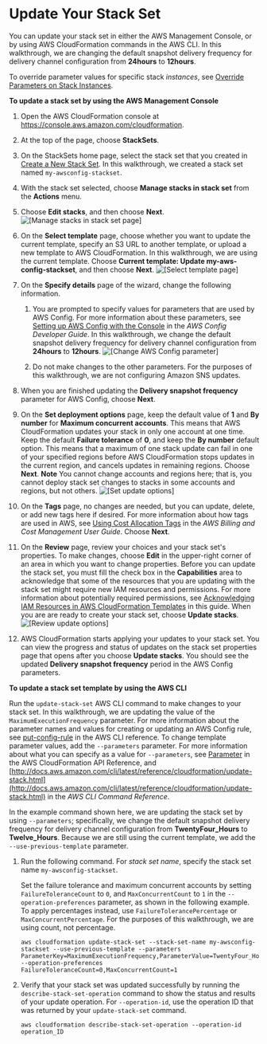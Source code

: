 # Update Your Stack Set<a name="stacksets-update"></a>

You can update your stack set in either the AWS Management Console, or by using AWS CloudFormation commands in the AWS CLI\. In this walkthrough, we are changing the default snapshot delivery frequency for delivery channel configuration from **24hours** to **12hours**\.

To override parameter values for specific stack *instances*, see [Override Parameters on Stack Instances](stackinstances-override.md)\.

**To update a stack set by using the AWS Management Console**

1. Open the AWS CloudFormation console at [https://console\.aws\.amazon\.com/cloudformation](https://console.aws.amazon.com/cloudformation/)\.

1. At the top of the page, choose **StackSets**\.

1. On the StackSets home page, select the stack set that you created in [Create a New Stack Set](stacksets-getting-started-create.md)\. In this walkthrough, we created a stack set named `my-awsconfig-stackset`\.

1. With the stack set selected, choose **Manage stacks in stack set** from the **Actions** menu\.

1. Choose **Edit stacks**, and then choose **Next**\.
![\[Manage stacks in stack set page\]](http://docs.aws.amazon.com/AWSCloudFormation/latest/UserGuide/images/stackset_edit_stacks.png)

1. On the **Select template** page, choose whether you want to update the current template, specify an S3 URL to another template, or upload a new template to AWS CloudFormation\. In this walkthrough, we are using the current template\. Choose **Current template: Update my\-aws\-config\-stackset**, and then choose **Next**\.
![\[Select template page\]](http://docs.aws.amazon.com/AWSCloudFormation/latest/UserGuide/images/stackset_current_template.png)

1. On the **Specify details** page of the wizard, change the following information\.

   1. You are prompted to specify values for parameters that are used by AWS Config\. For more information about these parameters, see [Setting up AWS Config with the Console](http://docs.aws.amazon.com/config/latest/developerguide/gs-console.html) in the *AWS Config Developer Guide*\. In this walkthrough, we change the default snapshot delivery frequency for delivery channel configuration from **24hours** to **12hours**\.
![\[Change AWS Config parameter\]](http://docs.aws.amazon.com/AWSCloudFormation/latest/UserGuide/images/stackset_parameter_change.png)

   1. Do not make changes to the other parameters\. For the purposes of this walkthrough, we are not configuring Amazon SNS updates\.

1. When you are finished updating the **Delivery snapshot frequency** parameter for AWS Config, choose **Next**\.

1. On the **Set deployment options** page, keep the default value of **1** and **By number** for **Maximum concurrent accounts**\. This means that AWS CloudFormation updates your stack in only one account at one time\. Keep the default **Failure tolerance** of **0**, and keep the **By number** default option\. This means that a maximum of one stack update can fail in one of your specified regions before AWS CloudFormation stops updates in the current region, and cancels updates in remaining regions\. Choose **Next**\.
**Note**
You cannot change accounts and regions here; that is, you cannot deploy stack set changes to stacks in some accounts and regions, but not others\.
![\[Set update options\]](http://docs.aws.amazon.com/AWSCloudFormation/latest/UserGuide/images/stackset_update_dep_options.png)

1. On the **Tags** page, no changes are needed, but you can update, delete, or add new tags here if desired\. For more information about how tags are used in AWS, see [Using Cost Allocation Tags](http://docs.aws.amazon.com/awsaccountbilling/latest/aboutv2/cost-alloc-tags.html) in the *AWS Billing and Cost Management User Guide*\. Choose **Next**\.

1. On the **Review** page, review your choices and your stack set's properties\. To make changes, choose **Edit** in the upper\-right corner of an area in which you want to change properties\. Before you can update the stack set, you must fill the check box in the **Capabilities** area to acknowledge that some of the resources that you are updating with the stack set might require new IAM resources and permissions\. For more information about potentially required permissions, see [Acknowledging IAM Resources in AWS CloudFormation Templates](http://docs.aws.amazon.com/AWSCloudFormation/latest/UserGuide/using-iam-template.html#using-iam-capabilities) in this guide\. When you are are ready to create your stack set, choose **Update stacks**\.
![\[Review update options\]](http://docs.aws.amazon.com/AWSCloudFormation/latest/UserGuide/images/stackset_review_updates.png)

1. AWS CloudFormation starts applying your updates to your stack set\. You can view the progress and status of updates on the stack set properties page that opens after you choose **Update stacks**\. You should see the updated **Delivery snapshot frequency** period in the AWS Config parameters\.

**To update a stack set template by using the AWS CLI**

Run the `update-stack-set` AWS CLI command to make changes to your stack set\. In this walkthrough, we are updating the value of the `MaximumExecutionFrequency` parameter\. For more information about the parameter names and values for creating or updating an AWS Config rule, see [put\-config\-rule](http://docs.aws.amazon.com/cli/latest/reference/configservice/put-config-rule.html) in the AWS CLI reference\. To change template parameter values, add the `--parameters` parameter\. For more information about what you can specify as a value for `--parameters`, see [Parameter](http://docs.aws.amazon.com/AWSCloudFormation/latest/APIReference/API_Parameter.html) in the AWS CloudFormation API Reference, and [http://docs.aws.amazon.com/cli/latest/reference/cloudformation/update-stack.html](http://docs.aws.amazon.com/cli/latest/reference/cloudformation/update-stack.html) in the *AWS CLI Command Reference*\.

In the example command shown here, we are updating the stack set by using `--parameters`; specifically, we change the default snapshot delivery frequency for delivery channel configuration from **TwentyFour\_Hours** to **Twelve\_Hours**\. Because we are still using the current template, we add the `--use-previous-template` parameter\.

1. Run the following command\. For *stack set name*, specify the stack set name `my-awsconfig-stackset`\.

   Set the failure tolerance and maximum concurrent accounts by setting `FailureToleranceCount` to `0`, and `MaxConcurrentCount` to `1` in the `--operation-preferences` parameter, as shown in the following example\. To apply percentages instead, use `FailureTolerancePercentage` or `MaxConcurrentPercentage`\. For the purposes of this walkthrough, we are using count, not percentage\.

   ```
   aws cloudformation update-stack-set --stack-set-name my-awsconfig-stackset --use-previous-template --parameters ParameterKey=MaximumExecutionFrequency,ParameterValue=TwentyFour_Hours\\,Twelve_Hours --operation-preferences FailureToleranceCount=0,MaxConcurrentCount=1
   ```

1. Verify that your stack set was updated successfully by running the `describe-stack-set-operation` command to show the status and results of your update operation\. For `--operation-id`, use the operation ID that was returned by your `update-stack-set` command\.

   ```
   aws cloudformation describe-stack-set-operation --operation-id operation_ID
   ```
